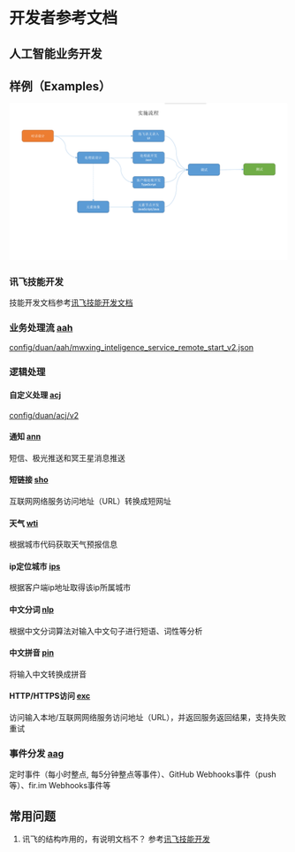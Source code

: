 # 开发者参考文档

## 人工智能业务开发

## 样例（Examples）
![开发流程](images/dev-workflow.png)

### 讯飞技能开发
技能开发文档参考[讯飞技能开发文档][2]

### 业务处理流 [aah][5]
[config/duan/aah/mwxing_inteligence_service_remote_start_v2.json][4]

### 逻辑处理

#### 自定义处理 [acj][1]
[config/duan/acj/v2][3]

#### 通知 [ann][7]
短信、极光推送和冥王星消息推送

#### 短链接 [sho][8]
互联网网络服务访问地址（URL）转换成短网址

#### 天气 [wti][9]
根据城市代码获取天气预报信息

#### ip定位城市 [ips][10]
根据客户端ip地址取得该ip所属城市

#### 中文分词 [nlp][11]
根据中文分词算法对输入中文句子进行短语、词性等分析

#### 中文拼音 [pin][13]
将输入中文转换成拼音

#### HTTP/HTTPS访问 [exc][12]
访问输入本地/互联网网络服务访问地址（URL），并返回服务返回结果，支持失败重试

### 事件分发 [aag][6]
定时事件（每小时整点, 每5分钟整点等事件）、GitHub Webhooks事件（push等）、fir.im Webhooks事件等

## 常用问题
1. 讯飞的结构咋用的，有说明文档不？
   参考[讯飞技能开发](#讯飞技能开发)

[1]: https://github.com/xiaoji-duan/duan-executor-dataprocessor "acj"
[2]: https://doc.iflyos.cn/studio/ "讯飞技能开发文档"
[3]: https://github.com/XJ-GTD/GTD2/tree/cassiscornuta/config/duan/acj/v2 "自定义逻辑处理样例"
[4]: https://github.com/XJ-GTD/GTD2/blob/cassiscornuta/config/duan/aah/mwxing_inteligence_service_remote_start_v2.json "通用语音业务处理流样例"
[5]: https://github.com/xiaoji-duan/duan-jobflows "aah"
[6]: https://github.com/xiaoji-duan/duan-eventdispacher "aag"
[7]: https://github.com/xiaoji-duan/duan-executor-announce "ann"
[8]: https://github.com/xiaoji-duan/duan-executor-shorturl "sho"
[9]: https://github.com/xiaoji-duan/duan-executor-weather "wti"
[10]: https://github.com/xiaoji-duan/duan-executor-ip2location "ips"
[11]: https://github.com/xiaoji-duan/duan-executor-nlp "nlp"
[12]: https://github.com/xiaoji-duan/duan-executor-http "exc"
[13]: https://github.com/xiaoji-duan/duan-executor-pinyin "pin"

